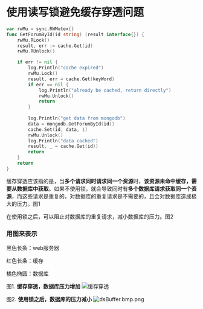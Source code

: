 # 使用读写锁避免缓存穿透问题

```go
var rwMu = sync.RWMutex{}
func GetForumById(id string) (result interface{}) {
	rwMu.RLock()
	result, err := cache.Get(id)
	rwMu.RUnlock()

	if err != nil {
		log.Println("cache expired")
		rwMu.Lock()
		result, err = cache.Get(keyWord)
		if err == nil {
			log.Println("already be cached, return directly")
			rwMu.Unlock()
			return
		}
        
		log.Println("get data from mongodb")
		data = mongodb.GetForumById(id))
		cache.Set(id, data, 1)
		rwMu.Unlock()
		log.Println("data cached")
		result, _ = cache.Get(id))
		return
	}
	return
}
```



缓存穿透应该指的是，当**多个请求同时请求同一个资源**时，**该资源未命中缓存，需要从数据库中获取**。如果不使用锁，就会导致同时有**多个数据库请求获取同一个资源**，而这些请求是重复的，对数据库的重复请求是不需要的，且会对数据库造成极大的压力。图1

在使用锁之后，可以阻止对数据库的重复请求，减小数据库的压力。图2



### 用图来表示

黑色长条：web服务器

红色长条：缓存

橘色椭圆：数据库



图1.  **缓存穿透，数据库压力增加**
![缓存穿透](https://upload-images.jianshu.io/upload_images/1512814-0fa74b02914a4b25.png?imageMogr2/auto-orient/strip%7CimageView2/2/w/1240)

图2.  **使用锁之后，数据库的压力减小**
![dsBuffer.bmp.png](https://upload-images.jianshu.io/upload_images/1512814-505f4e35b728c60c.png?imageMogr2/auto-orient/strip%7CimageView2/2/w/1240)
